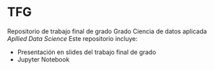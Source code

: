 # TFG
Repositorio de trabajo final de grado
Grado Ciencia de datos aplicada *Apllied Data Science*
Este repositorio incluye:
* Presentación en slides del trabajo final de grado
* Jupyter Notebook 
